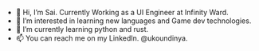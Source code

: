 - 👋 Hi, I’m Sai. Currently Working as a UI Engineer at Infinity Ward.
- 👀 I’m interested in learning new languages and Game dev technologies.
- 🌱 I’m currently learning python and rust.
- 📫 You can reach me on my LinkedIn. @ukoundinya.

<!---
ukoundinya/ukoundinya is a ✨ special ✨ repository because its `README.md` (this file) appears on your GitHub profile.
You can click the Preview link to take a look at your changes.
--->
